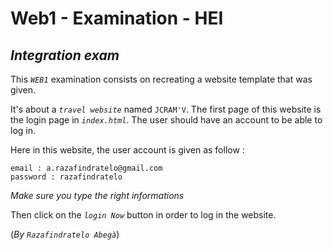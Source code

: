 # Web1 - Examination - HEI
## _Integration exam_

This _``WEB1``_ examination consists on recreating a  website template that was given.

It's about a _``travel website``_ named ``JCRAM'V``.
The first page of this website is the login page in _``index.html``_. The user should have an account to be able to log in.

Here in this website, the user account is given as follow :

    email : a.razafindratelo@gmail.com
    password : razafindratelo
_Make sure you type the right informations_

Then click on the _``login Now``_ button in order to log in the website.



(_By ``Razafindratelo Abegà``_)

